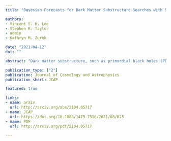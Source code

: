 ```yaml
---
title: "Bayesian Forecasts for Dark Matter Substructure Searches with Mock Pulsar Timing Data"

authors:
- Vincent S. H. Lee
- Stephen R. Taylor
- admin
- Kathryn M. Zurek

date: "2021-04-12"
doi: ""

abstract: "Dark matter substructure, such as primordial black holes (PBHs) and axion miniclusters, can induce phase shifts in pulsar timing arrays (PTAs) due to gravitational effects. In order to gain a more realistic forecast for the detectability of such models of dark matter with PTAs, we propose a Bayesian inference framework to search for phase shifts generated by PBHs and perform the analysis on mock PTA data with the software \\texttt{enterprise}. For most PBH masses the constraints on the dark matter abundance agree with previous (frequentist) analyses (without mock data) to $\\mathcal{O}(1)$ factors. This further motivates a dedicated search for PBHs (and dense small scale structures) in the mass range from $10^{-8}\\,M_{\\odot}$ to well above $10^2\\,M_{\\odot}$ with the Square Kilometer Array. Moreover, with a more optimistic set of timing parameters, future PTAs are predicted to constrain PBHs down to $10^{-11}\\,M_{\\odot}$. Lastly, we discuss the impact of backgrounds, such as Supermassive Black Hole Mergers, on detection prospects, suggesting a future program to separate a dark matter signal from other astrophysical sources."

publication_type: ["2"]
publication: Journal of Cosmology and Astrophysics
publication_short: JCAP

featured: true

links: 
- name: arXiv
  url: http://arxiv.org/abs/2104.05717
- name: JCAP
  url: https://doi.org/10.1088/1475-7516/2021/08/025 
- name: PDF
  url: http://arxiv.org/pdf/2104.05717

---
```

